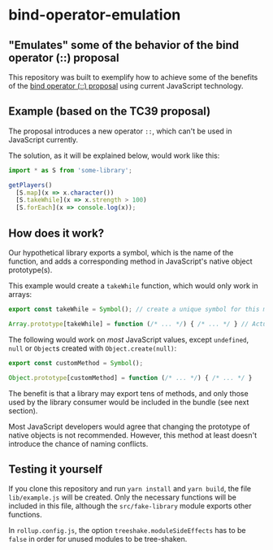 # bind-operator-emulation

## "Emulates" some of the behavior of the bind operator (::) proposal

This repository was built to exemplify how to achieve some of the benefits of the [bind operator (::) proposal](https://github.com/tc39/proposal-bind-operator) using current JavaScript technology.

## Example (based on the TC39 proposal)

The proposal introduces a new operator `::`, which can't be used in JavaScript currently.

The solution, as it will be explained below, would work like this:

```js
import * as S from 'some-library';

getPlayers()
  [S.map](x => x.character())
  [S.takeWhile](x => x.strength > 100)
  [S.forEach](x => console.log(x));
```
## How does it work?

Our hypothetical library exports a symbol, which is the name of the function, and adds a corresponding method in JavaScript's native object prototype(s).

This example would create a `takeWhile` function, which would only work in arrays:

```js
export const takeWhile = Symbol(); // create a unique symbol for this method

Array.prototype[takeWhile] = function (/* ... */) { /* ... */ } // Actual implementation
```

The following would work on _most_ JavaScript values, except `undefined`, `null` or `Object`s created with `Object.create(null)`:

```js
export const customMethod = Symbol();

Object.prototype[customMethod] = function (/* ... */) { /* ... */ }
```

The benefit is that a library may export tens of methods, and only those used by the library consumer would be included in the bundle (see next section).

Most JavaScript developers would agree that changing the prototype of native objects is not recommended. However, this method at least doesn't introduce the chance of naming conflicts.

## Testing it yourself

If you clone this repository and run `yarn install` and `yarn build`, the file `lib/example.js` will be created. Only the necessary functions will be included in this file, although the `src/fake-library` module exports other functions.

In `rollup.config.js`, the option `treeshake.moduleSideEffects` has to be `false` in order for unused modules to be tree-shaken.
